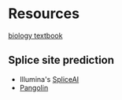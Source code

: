 # Resources

[biology textbook](https://openstax.org/books/biology-2e/pages/preface)

## Splice site prediction

- Illumina's [SpliceAI](https://github.com/Illumina/SpliceAI)
- [Pangolin](https://github.com/tkzeng/Pangoline)
